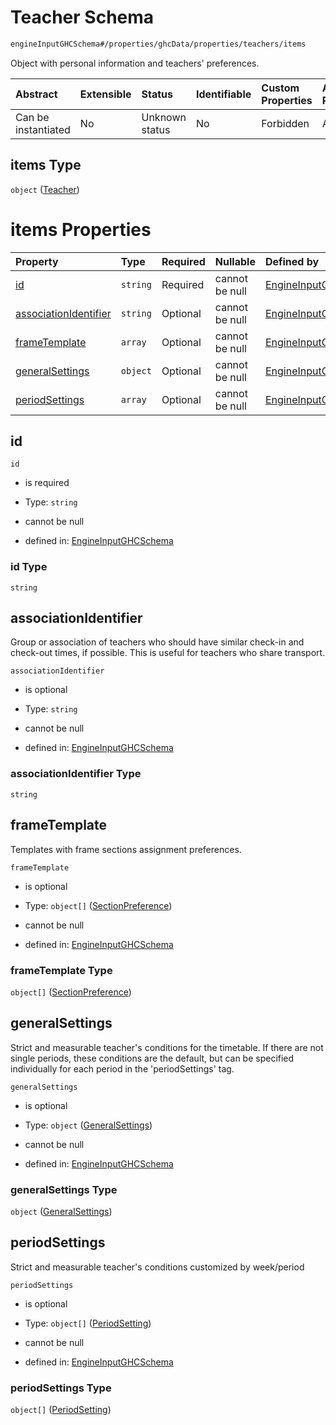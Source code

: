 # Teacher Schema

```txt
engineInputGHCSchema#/properties/ghcData/properties/teachers/items
```

Object with personal information and teachers' preferences.

| Abstract            | Extensible | Status         | Identifiable | Custom Properties | Additional Properties | Access Restrictions | Defined In                                                        |
| :------------------ | :--------- | :------------- | :----------- | :---------------- | :-------------------- | :------------------ | :---------------------------------------------------------------- |
| Can be instantiated | No         | Unknown status | No           | Forbidden         | Allowed               | none                | [ghc.schema.json*](../out/ghc.schema.json "open original schema") |

## items Type

`object` ([Teacher](ghc-properties-ghcdata-properties-teachers-teacher.md))

# items Properties

| Property                                        | Type     | Required | Nullable       | Defined by                                                                                                                                                                                                           |
| :---------------------------------------------- | :------- | :------- | :------------- | :------------------------------------------------------------------------------------------------------------------------------------------------------------------------------------------------------------------- |
| [id](#id)                                       | `string` | Required | cannot be null | [EngineInputGHCSchema](ghc-properties-ghcdata-properties-teachers-teacher-properties-id.md "engineInputGHCSchema#/properties/ghcData/properties/teachers/items/properties/id")                                       |
| [associationIdentifier](#associationidentifier) | `string` | Optional | cannot be null | [EngineInputGHCSchema](ghc-properties-ghcdata-properties-teachers-teacher-properties-associationidentifier.md "engineInputGHCSchema#/properties/ghcData/properties/teachers/items/properties/associationIdentifier") |
| [frameTemplate](#frametemplate)                 | `array`  | Optional | cannot be null | [EngineInputGHCSchema](ghc-definitions-frametemplate.md "engineInputGHCSchema#/properties/ghcData/properties/teachers/items/properties/frameTemplate")                                                               |
| [generalSettings](#generalsettings)             | `object` | Optional | cannot be null | [EngineInputGHCSchema](ghc-properties-ghcdata-properties-teachers-teacher-properties-generalsettings.md "engineInputGHCSchema#/properties/ghcData/properties/teachers/items/properties/generalSettings")             |
| [periodSettings](#periodsettings)               | `array`  | Optional | cannot be null | [EngineInputGHCSchema](ghc-properties-ghcdata-properties-teachers-teacher-properties-periodssettings.md "engineInputGHCSchema#/properties/ghcData/properties/teachers/items/properties/periodSettings")              |

## id



`id`

*   is required

*   Type: `string`

*   cannot be null

*   defined in: [EngineInputGHCSchema](ghc-properties-ghcdata-properties-teachers-teacher-properties-id.md "engineInputGHCSchema#/properties/ghcData/properties/teachers/items/properties/id")

### id Type

`string`

## associationIdentifier

Group or association of teachers who should have similar check-in and check-out times, if possible. This is useful for teachers who share transport.

`associationIdentifier`

*   is optional

*   Type: `string`

*   cannot be null

*   defined in: [EngineInputGHCSchema](ghc-properties-ghcdata-properties-teachers-teacher-properties-associationidentifier.md "engineInputGHCSchema#/properties/ghcData/properties/teachers/items/properties/associationIdentifier")

### associationIdentifier Type

`string`

## frameTemplate

Templates with frame sections assignment preferences.

`frameTemplate`

*   is optional

*   Type: `object[]` ([SectionPreference](ghc-definitions-frametemplate-sectionpreference.md))

*   cannot be null

*   defined in: [EngineInputGHCSchema](ghc-definitions-frametemplate.md "engineInputGHCSchema#/properties/ghcData/properties/teachers/items/properties/frameTemplate")

### frameTemplate Type

`object[]` ([SectionPreference](ghc-definitions-frametemplate-sectionpreference.md))

## generalSettings

Strict and measurable teacher's conditions for the timetable. If there are not single periods, these conditions are the default, but can be specified individually for each period in the 'periodSettings' tag.

`generalSettings`

*   is optional

*   Type: `object` ([GeneralSettings](ghc-properties-ghcdata-properties-teachers-teacher-properties-generalsettings.md))

*   cannot be null

*   defined in: [EngineInputGHCSchema](ghc-properties-ghcdata-properties-teachers-teacher-properties-generalsettings.md "engineInputGHCSchema#/properties/ghcData/properties/teachers/items/properties/generalSettings")

### generalSettings Type

`object` ([GeneralSettings](ghc-properties-ghcdata-properties-teachers-teacher-properties-generalsettings.md))

## periodSettings

Strict and measurable teacher's conditions customized by week/period

`periodSettings`

*   is optional

*   Type: `object[]` ([PeriodSetting](ghc-properties-ghcdata-properties-teachers-teacher-properties-periodssettings-periodsetting.md))

*   cannot be null

*   defined in: [EngineInputGHCSchema](ghc-properties-ghcdata-properties-teachers-teacher-properties-periodssettings.md "engineInputGHCSchema#/properties/ghcData/properties/teachers/items/properties/periodSettings")

### periodSettings Type

`object[]` ([PeriodSetting](ghc-properties-ghcdata-properties-teachers-teacher-properties-periodssettings-periodsetting.md))
